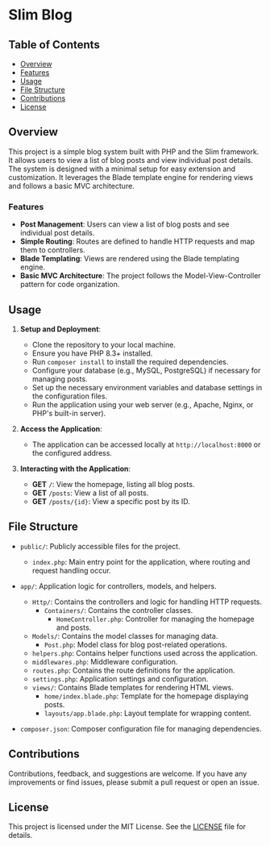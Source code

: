 # Slim Blog

## Table of Contents

- [Overview](#overview)
- [Features](#features)
- [Usage](#usage)
- [File Structure](#file-structure)
- [Contributions](#contributions)
- [License](#license)

## Overview
This project is a simple blog system built with PHP and the Slim framework. It allows users to view a list of blog posts and view individual post details. The system is designed with a minimal setup for easy extension and customization. It leverages the Blade template engine for rendering views and follows a basic MVC architecture.

### Features
- **Post Management**: Users can view a list of blog posts and see individual post details.
- **Simple Routing**: Routes are defined to handle HTTP requests and map them to controllers.
- **Blade Templating**: Views are rendered using the Blade templating engine.
- **Basic MVC Architecture**: The project follows the Model-View-Controller pattern for code organization.

## Usage
1. **Setup and Deployment**:
    - Clone the repository to your local machine.
    - Ensure you have PHP 8.3+ installed.
    - Run `composer install` to install the required dependencies.
    - Configure your database (e.g., MySQL, PostgreSQL) if necessary for managing posts.
    - Set up the necessary environment variables and database settings in the configuration files.
    - Run the application using your web server (e.g., Apache, Nginx, or PHP's built-in server).

2. **Access the Application**:
    - The application can be accessed locally at `http://localhost:8000` or the configured address.

3. **Interacting with the Application**:
    - **GET** `/`: View the homepage, listing all blog posts.
    - **GET** `/posts`: View a list of all posts.
    - **GET** `/posts/{id}`: View a specific post by its ID.

## File Structure
- `public/`: Publicly accessible files for the project.
    - `index.php`: Main entry point for the application, where routing and request handling occur.

- `app/`: Application logic for controllers, models, and helpers.
    - `Http/`: Contains the controllers and logic for handling HTTP requests.
        - `Containers/`: Contains the controller classes.
            - `HomeController.php`: Controller for managing the homepage and posts.
    - `Models/`: Contains the model classes for managing data.
        - `Post.php`: Model class for blog post-related operations.
    - `helpers.php`: Contains helper functions used across the application.
    - `middlewares.php`: Middleware configuration.
    - `routes.php`: Contains the route definitions for the application.
    - `settings.php`: Application settings and configuration.
    - `views/`: Contains Blade templates for rendering HTML views.
        - `home/index.blade.php`: Template for the homepage displaying posts.
        - `layouts/app.blade.php`: Layout template for wrapping content.

- `composer.json`: Composer configuration file for managing dependencies.

## Contributions
Contributions, feedback, and suggestions are welcome. If you have any improvements or find issues, please submit a pull request or open an issue.

## License
This project is licensed under the MIT License. See the [LICENSE](LICENSE) file for details.
